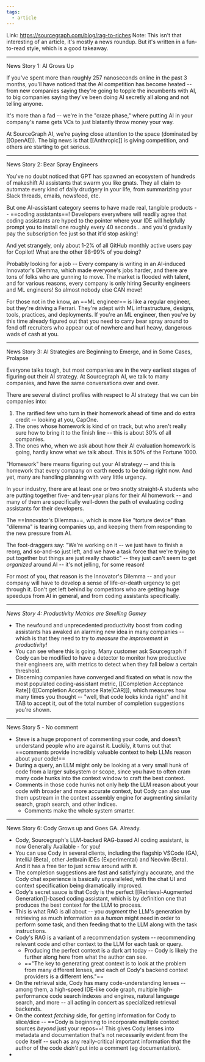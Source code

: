 ```yaml
---
tags:
  - article
---
```



Link: https://sourcegraph.com/blog/rag-to-riches
Note: This isn't that interesting of an article, it's mostly a news roundup. But it's written in a fun-to-read style, which is a good takeaway.

----

News Story 1: AI Grows Up

If you've spent more than roughly 257 nanoseconds online in the past 3 months, you'll have noticed that the AI competition has become heated -- from new companies saying they're going to topple the incumbents with AI, to big companies saying they've been doing AI secretly all along and not telling anyone.

It's more than a fad -- we're in the "craze phase," where putting AI in your company's name gets VCs to just blatantly throw money your way.

At SourceGraph AI, we're paying close attention to the space (dominated by [[OpenAI]]). The big news is that [[Anthropic]] is giving competition, and others are starting to get serious.

---

News Story 2: Bear Spray Engineers

You've no doubt noticed that GPT has spawned an ecosystem of hundreds of makeshift AI assistants that swarm you like gnats. They all claim to automate every kind of daily drudgery in your life, from summarizing your Slack threads, emails, newsfeed, etc.

But one AI-assistant category seems to have made real, tangible products -- ==coding assistants==! Developers everywhere will readily agree that coding assistants are hyped to the pointer where your IDE will helpfully prompt you to install one roughly every 40 seconds... and you'd gradually pay the subscription fee just so that it'd stop asking!

And yet strangely, only about 1-2% of all GitHub monthly active users pay for Copilot! What are the other 98-99% of you doing?

Probably looking for a job -- Every company is writing in an AI-induced Innovator's Dilemma, which made everyone's jobs harder, and there are tons of folks who are gunning to move. The market is flooded with talent, and for various reasons, every company is only hiring Security engineers and ML engineers! So almost nobody else CAN move!

For those not in the know, an ==ML engineer== is like a regular engineer, but they're driving a Ferrari. They're adept with ML infrastructure, designs, tools, practices, and deployments. If you're an ML engineer, then you've by this time already figured out that you need to carry bear spray around to fend off recruiters who appear out of nowhere and hurl heavy, dangerous wads of cash at you.

-----

News Story 3: AI Strategies are Beginning to Emerge, and in Some Cases, Prolapse

Everyone talks tough, but most companies are in the very earliest stages of figuring out their AI strategy. At Sourcegraph AI, we talk to many companies, and have the same conversations over and over.

There are several distinct profiles with respect to AI strategy that we can bin companies into:
1. The rarified few who turn in their homework ahead of time and do extra credit -- looking at you, CapOne.
2. The ones whose homework is kind of on track, but who aren't really sure how to bring it to the finish line -- this is about 30% of all companies.
3. The ones who, when we ask about how their AI evaluation homework is going, hardly know what we talk about. This is 50% of the Fortune 1000.

"Homework" here means figuring out your AI strategy -- and this is homework that every company on earth needs to be doing right now. And yet, many are handling planning with very little urgency.

In your industry, there are at least one or two snotty straight-A students who are putting together five- and ten-year plans for their AI homework -- and many of them are specifically well-down the path of evaluating coding assistants for their developers.

The ==Innovator's Dilemma==, which is more like "torture device" than "dilemma" is tearing companies up, and keeping them from responding to the new pressure from AI.

The  foot-draggers say: "We're working on it -- we just have to finish a reorg, and so-and-so just left, and we have a task force that we're trying to put together but things are just really chaotic" -- they just can't seem to get *organized* around AI -- it's not jelling, for some reason!

For most of you, that reason is the Innovator's Dilemma -- and your company will have to develop a sense of life-or-death urgency to get through it. Don't get left behind by competitors who are getting huge speedups from AI in general, and from coding assistants specifically.

----

*News Story 4: Productivity Metrics are Smelling Gamey*

- The newfound and unprecedented productivity boost from coding assistants has awaked an alarming new idea in many companies -- which is that they need to try to *measure the improvement in productivity!*
- You can see where this is going. Many customer ask Sourcegraph if Cody can be modified to have a detector to monitor how productive their engineers are, with metrics to detect when they fall below a certain threshold.
- Discerning companies have converged and fixated on what is now the most populated coding-assistant metric, [[Completion Acceptance Rate]] ([[Completion Acceptance Rate|CAR]]), which measures how many times you thought -- "well, that code looks kinda right" and hit TAB to accept it, out of the total number of completion suggestions you're shown.

----

News Story 5 - No comment

- Steve is a huge proponent of commenting your code, and doesn't understand people who are against it. Luckily, it turns out that ==comments provide incredibly valuable context to help LLMs reason about your code!==
- During a query, an LLM might only be looking at a very small hunk of code from a larger subsystem or scope, since you have to often cram many code hunks into the context window to craft the best context.
- Comments in those code hunks not only help the LLM reason about your code with broader and more accurate context, but Cody can also use them upstream in the context assembly engine for augmenting similarity search, graph search, and other indices.
	- Comments make the whole system smarter.

----

News Story 6: Cody Grows up and Goes GA. Already.

- Cody, Sourcegraph's LLM-backed RAG-based AI coding assistant, is now Generally Available - for you!
- You can use Cody in several clients, including the flagship VSCode (GA), IntelliJ (Beta), other Jetbrain IDEs (Experimental) and Neovim (Beta). And it has a free tier to just screw around with it.
- The completion suggestions are fast and satisfyingly accurate, and the Cody chat experience is basically unparalleled, with the chat UI and context specification being dramatically improved. 
- Cody's secret sauce is that Cody is the perfect [[Retrieval-Augmented Generation]]-based coding assistant, which is by definition one that produces the best context for the LLM to process.
- This is what RAG is all about -- you *augment* the LLM's generation by retrieving as much information as a *human* might need in order to perform some task, and then feeding that to the LLM along with the task instructions.
- Cody's RAG is a variant of a recommendation system -- recommending relevant code and other context to the LLM for each task or query.
	- Producing the perfect context is a dark art today -- Cody is likely the further along here from what the author can see.
	- =="The key to generating great context is to look at the problem from many different lenses, and each of Cody's backend context providers is a different lens."==
- On the retrieval side, Cody has many code-understanding lenses -- among them, a high-speed IDE-like code graph, multiple high-performance code search indexes and engines, natural language search, and more -- all acting in concert as specialized retrieval backends.
- On the context *fetching* side, for getting information for Cody to slice/dice -- ==Cody is beginning to incorporate multiple context sources *beyond* just your repos==! This gives Cody lenses into metadata and documentation that's not necessarily evident from the code itself -- such as any really-critical important information that the author of the code *didn't* put into a comment (eg documentation).
- 



